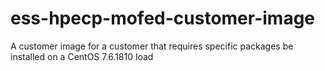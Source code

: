 # ess-hpecp-mofed-customer-image
A customer image for a customer that requires specific packages be installed on a CentOS 7.6.1810 load